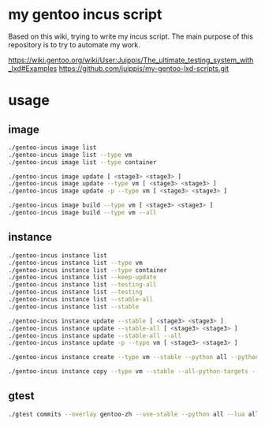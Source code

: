 # my gentoo incus script

Based on this wiki, trying to write my incus script.
The main purpose of this repository is to try to automate my work.

https://wiki.gentoo.org/wiki/User:Juippis/The_ultimate_testing_system_with_lxd#Examples
https://github.com/juippis/my-gentoo-lxd-scripts.git

# usage

## image
```bash
./gentoo-incus image list
./gentoo-incus image list --type vm
./gentoo-incus image list --type container

./gentoo-incus image update [ <stage3> <stage3> ]
./gentoo-incus image update --type vm [ <stage3> <stage3> ]
./gentoo-incus image update -p --type vm [ <stage3> <stage3> ]

./gentoo-incus image build --type vm [ <stage3> <stage3> ]
./gentoo-incus image build --type vm --all
```

## instance
```bash
./gentoo-incus instance list
./gentoo-incus instance list --type vm
./gentoo-incus instance list --type container
./gentoo-incus instance list --keep-update
./gentoo-incus instance list --testing-all
./gentoo-incus instance list --testing
./gentoo-incus instance list --stable-all
./gentoo-incus instance list --stable

./gentoo-incus instance update --stable [ <stage3> <stage3> ]
./gentoo-incus instance update --stable-all [ <stage3> <stage3> ]
./gentoo-incus instance update --stable-all --all
./gentoo-incus instance update -p --type vm [ <stage3> <stage3> ]

./gentoo-incus instance create --type vm --stable --python all --python-single python3_11 --build-image <stage3>

./gentoo-incus instance copy --type vm --stable --all-python-targets --create [ name ]
```

## gtest

```bash
./gtest commits --overlay gentoo-zh --use-stable --python all --lua all --ruby all
```
